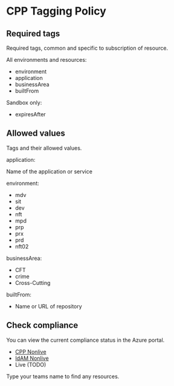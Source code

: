 # CPP Tagging Policy

## Required tags
Required tags, common and specific to subscription of resource.

All environments and resources:
 - environment
 - application
 - businessArea
 - builtFrom

Sandbox only:
 - expiresAfter

## Allowed values
Tags and their allowed values.

application:

Name of the application or service

environment:
- mdv
- sit
- dev
- nft
- mpd
- prp
- prx
- prd
- nft02

businessArea:
 - CFT
 - crime
 - Cross-Cutting

builtFrom:
 - Name or URL of repository


## Check compliance

You can view the current compliance status in the Azure portal.

- [CPP Nonlive](https://portal.azure.com/#view/Microsoft_Azure_Policy/PolicyComplianceDetail.ReactView/assignmentId/%2Fsubscriptions%2F0511a7fe-771b-4ffa-9348-c59e9c4a87bd%2Fproviders%2Fmicrosoft.authorization%2Fpolicyassignments%2Fcpptagging-idam/scopes~/%5B%22%2Fsubscriptions%2F0511a7fe-771b-4ffa-9348-c59e9c4a87bd%22%2C%22%2Fsubscriptions%2F8cdb5405-7535-4349-92e9-f52bddc7833a%22%2C%22%2Fsubscriptions%2Fe6b5053b-4c38-4475-a835-a025aeb3d8c7%22%5D/policyDefinitionId/%2Fproviders%2Fmicrosoft.management%2Fmanagementgroups%2Fe2995d11-9947-4e78-9de6-d44e0603518e%2Fproviders%2Fmicrosoft.authorization%2Fpolicydefinitions%2Fcpptagging)
- [IdAM Nonlive](https://portal.azure.com/#view/Microsoft_Azure_Policy/PolicyComplianceDetail.ReactView/assignmentId/%2Fsubscriptions%2F0511a7fe-771b-4ffa-9348-c59e9c4a87bd%2Fproviders%2Fmicrosoft.authorization%2Fpolicyassignments%2Fcpptagging-idam/scopes~/%5B%22%2Fsubscriptions%2F0511a7fe-771b-4ffa-9348-c59e9c4a87bd%22%2C%22%2Fsubscriptions%2F8cdb5405-7535-4349-92e9-f52bddc7833a%22%2C%22%2Fsubscriptions%2Fe6b5053b-4c38-4475-a835-a025aeb3d8c7%22%5D/policyDefinitionId/%2Fproviders%2Fmicrosoft.management%2Fmanagementgroups%2Fe2995d11-9947-4e78-9de6-d44e0603518e%2Fproviders%2Fmicrosoft.authorization%2Fpolicydefinitions%2Fcpptagging)
- Live (TODO)

Type your teams name to find any resources.
